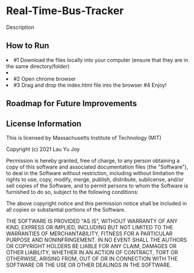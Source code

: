 # Real-Time-Bus-Tracker
Description

<h2> How to Run </h2>
<li> #1 Download the files locally into your computer (ensure that they are in the same directory/folder)<li>
<li> #2 Open chrome browser <li>
#3 Drag and drop the index.html file into the browser
#4 Enjoy!

<h2> Roadmap for Future Improvements </h2>

<h2> License Information </h2> 

This is licensed by Massachusetts Institute of Technology (MIT)

Copyright (c) 2021 Lau Yu Joy

Permission is hereby granted, free of charge, to any person obtaining a copy
of this software and associated documentation files (the "Software"), to deal
in the Software without restriction, including without limitation the rights
to use, copy, modify, merge, publish, distribute, sublicense, and/or sell
copies of the Software, and to permit persons to whom the Software is
furnished to do so, subject to the following conditions:

The above copyright notice and this permission notice shall be included in all
copies or substantial portions of the Software.

THE SOFTWARE IS PROVIDED "AS IS", WITHOUT WARRANTY OF ANY KIND, EXPRESS OR
IMPLIED, INCLUDING BUT NOT LIMITED TO THE WARRANTIES OF MERCHANTABILITY,
FITNESS FOR A PARTICULAR PURPOSE AND NONINFRINGEMENT. IN NO EVENT SHALL THE
AUTHORS OR COPYRIGHT HOLDERS BE LIABLE FOR ANY CLAIM, DAMAGES OR OTHER
LIABILITY, WHETHER IN AN ACTION OF CONTRACT, TORT OR OTHERWISE, ARISING FROM,
OUT OF OR IN CONNECTION WITH THE SOFTWARE OR THE USE OR OTHER DEALINGS IN THE
SOFTWARE.

